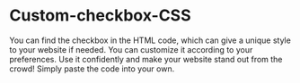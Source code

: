 # Custom-checkbox-CSS
 You can find the checkbox in the HTML code, which can give a unique style to your website if needed. You can customize it according to your preferences. Use it confidently and make your website stand out from the crowd! Simply paste the code into your own.
